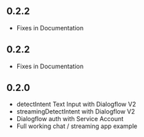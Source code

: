 
## 0.2.2

* Fixes in Documentation

## 0.2.2

* Fixes in Documentation

## 0.2.0

* detectIntent Text Input with Dialogflow V2
* streamingDetectIntent with Dialogflow V2
* Dialogflow auth with Service Account
* Full working chat / streaming app example
